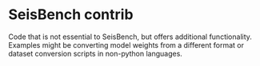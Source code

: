 # SeisBench contrib

Code that is not essential to SeisBench, but offers additional functionality.
Examples might be converting model weights from a different format or dataset conversion scripts in non-python languages.

